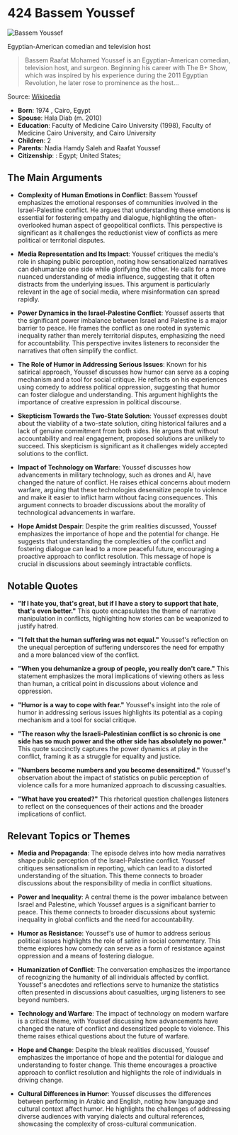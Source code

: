 # 424 Bassem Youssef


![Bassem Youssef](https://encrypted-tbn0.gstatic.com/images?q=tbn:ANd9GcTcslYLafzjWi0VFDWTZ7w4PIRbhAKmJrgWznbpCA&s=0)

Egyptian-American comedian and television host

> Bassem Raafat Mohamed Youssef is an Egyptian-American comedian, television host, and surgeon. Beginning his career with The B+ Show, which was inspired by his experience during the 2011 Egyptian Revolution, he later rose to prominence as the host...

Source: [Wikipedia](https://en.wikipedia.org/wiki/Bassem_Youssef)

- **Born**: 1974 , Cairo, Egypt
- **Spouse**: Hala Diab (m. 2010)
- **Education**: Faculty of Medicine Cairo University (1998), Faculty of Medicine Cairo University, and Cairo University
- **Children**: 2
- **Parents**: Nadia Hamdy Saleh and Raafat Youssef
- **Citizenship**: : Egypt; United States;


## The Main Arguments

- **Complexity of Human Emotions in Conflict**: Bassem Youssef emphasizes the emotional responses of communities involved in the Israel-Palestine conflict. He argues that understanding these emotions is essential for fostering empathy and dialogue, highlighting the often-overlooked human aspect of geopolitical conflicts. This perspective is significant as it challenges the reductionist view of conflicts as mere political or territorial disputes.

- **Media Representation and Its Impact**: Youssef critiques the media's role in shaping public perception, noting how sensationalized narratives can dehumanize one side while glorifying the other. He calls for a more nuanced understanding of media influence, suggesting that it often distracts from the underlying issues. This argument is particularly relevant in the age of social media, where misinformation can spread rapidly.

- **Power Dynamics in the Israel-Palestine Conflict**: Youssef asserts that the significant power imbalance between Israel and Palestine is a major barrier to peace. He frames the conflict as one rooted in systemic inequality rather than merely territorial disputes, emphasizing the need for accountability. This perspective invites listeners to reconsider the narratives that often simplify the conflict.

- **The Role of Humor in Addressing Serious Issues**: Known for his satirical approach, Youssef discusses how humor can serve as a coping mechanism and a tool for social critique. He reflects on his experiences using comedy to address political oppression, suggesting that humor can foster dialogue and understanding. This argument highlights the importance of creative expression in political discourse.

- **Skepticism Towards the Two-State Solution**: Youssef expresses doubt about the viability of a two-state solution, citing historical failures and a lack of genuine commitment from both sides. He argues that without accountability and real engagement, proposed solutions are unlikely to succeed. This skepticism is significant as it challenges widely accepted solutions to the conflict.

- **Impact of Technology on Warfare**: Youssef discusses how advancements in military technology, such as drones and AI, have changed the nature of conflict. He raises ethical concerns about modern warfare, arguing that these technologies desensitize people to violence and make it easier to inflict harm without facing consequences. This argument connects to broader discussions about the morality of technological advancements in warfare.

- **Hope Amidst Despair**: Despite the grim realities discussed, Youssef emphasizes the importance of hope and the potential for change. He suggests that understanding the complexities of the conflict and fostering dialogue can lead to a more peaceful future, encouraging a proactive approach to conflict resolution. This message of hope is crucial in discussions about seemingly intractable conflicts.

## Notable Quotes

- **"If I hate you, that's great, but if I have a story to support that hate, that's even better."**
  This quote encapsulates the theme of narrative manipulation in conflicts, highlighting how stories can be weaponized to justify hatred.

- **"I felt that the human suffering was not equal."**
  Youssef's reflection on the unequal perception of suffering underscores the need for empathy and a more balanced view of the conflict.

- **"When you dehumanize a group of people, you really don't care."**
  This statement emphasizes the moral implications of viewing others as less than human, a critical point in discussions about violence and oppression.

- **"Humor is a way to cope with fear."**
  Youssef's insight into the role of humor in addressing serious issues highlights its potential as a coping mechanism and a tool for social critique.

- **"The reason why the Israeli-Palestinian conflict is so chronic is one side has so much power and the other side has absolutely no power."**
  This quote succinctly captures the power dynamics at play in the conflict, framing it as a struggle for equality and justice.

- **"Numbers become numbers and you become desensitized."**
  Youssef's observation about the impact of statistics on public perception of violence calls for a more humanized approach to discussing casualties.

- **"What have you created?"**
  This rhetorical question challenges listeners to reflect on the consequences of their actions and the broader implications of conflict.

## Relevant Topics or Themes

- **Media and Propaganda**: The episode delves into how media narratives shape public perception of the Israel-Palestine conflict. Youssef critiques sensationalism in reporting, which can lead to a distorted understanding of the situation. This theme connects to broader discussions about the responsibility of media in conflict situations.

- **Power and Inequality**: A central theme is the power imbalance between Israel and Palestine, which Youssef argues is a significant barrier to peace. This theme connects to broader discussions about systemic inequality in global conflicts and the need for accountability.

- **Humor as Resistance**: Youssef's use of humor to address serious political issues highlights the role of satire in social commentary. This theme explores how comedy can serve as a form of resistance against oppression and a means of fostering dialogue.

- **Humanization of Conflict**: The conversation emphasizes the importance of recognizing the humanity of all individuals affected by conflict. Youssef's anecdotes and reflections serve to humanize the statistics often presented in discussions about casualties, urging listeners to see beyond numbers.

- **Technology and Warfare**: The impact of technology on modern warfare is a critical theme, with Youssef discussing how advancements have changed the nature of conflict and desensitized people to violence. This theme raises ethical questions about the future of warfare.

- **Hope and Change**: Despite the bleak realities discussed, Youssef emphasizes the importance of hope and the potential for dialogue and understanding to foster change. This theme encourages a proactive approach to conflict resolution and highlights the role of individuals in driving change.

- **Cultural Differences in Humor**: Youssef discusses the differences between performing in Arabic and English, noting how language and cultural context affect humor. He highlights the challenges of addressing diverse audiences with varying dialects and cultural references, showcasing the complexity of cross-cultural communication.
